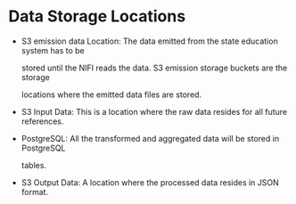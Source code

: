 # Data Storage Locations



* S3 emission data Location: The data emitted from the state education system has to be

  stored until the NIFI reads the data. S3 emission storage buckets are the storage

  locations where the emitted data files are stored.

* S3 Input Data: This is a location where the raw data resides for all future references.
* PostgreSQL: All the transformed and aggregated data will be stored in PostgreSQL

  tables.

* S3 Output Data: A location where the processed data resides in JSON format.

